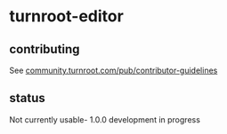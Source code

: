 # turnroot-editor
## contributing
See [community.turnroot.com/pub/contributor-guidelines](community.turnroot.com/pub/contributor-guidelines)
## status
Not currently usable- 1.0.0 development in progress
